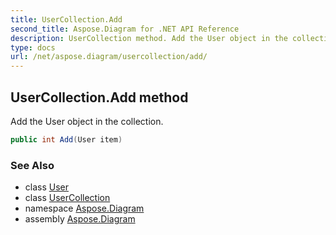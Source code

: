 ```yaml
---
title: UserCollection.Add
second_title: Aspose.Diagram for .NET API Reference
description: UserCollection method. Add the User object in the collection
type: docs
url: /net/aspose.diagram/usercollection/add/
---
```

## UserCollection.Add method

Add the User object in the collection.

```csharp
public int Add(User item)
```

### See Also

* class [User](../../user/)
* class [UserCollection](../)
* namespace [Aspose.Diagram](../../usercollection/)
* assembly [Aspose.Diagram](../../../)


